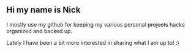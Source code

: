 ## Hi my name is Nick
I mostly use my github for keeping my various personal ~~projects~~ hacks organized and backed up.

Lately I have been a bit more interested in sharing what I am up to! :)

<!---
nick-burrill/nick-burrill is a ✨ special ✨ repository because its `README.md` (this file) appears on your GitHub profile.
You can click the Preview link to take a look at your changes.
--->
